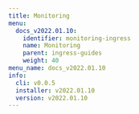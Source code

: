 ```yaml
---
title: Monitoring
menu:
  docs_v2022.01.10:
    identifier: monitoring-ingress
    name: Monitoring
    parent: ingress-guides
    weight: 40
menu_name: docs_v2022.01.10
info:
  cli: v0.0.5
  installer: v2022.01.10
  version: v2022.01.10
---
```



